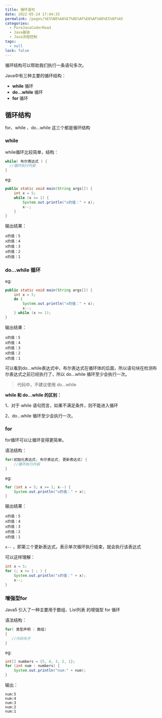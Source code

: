 ```yaml
---
title: 循环语句
date: 2022-05-24 17:44:33
permalink: /pages/%E5%BE%AA%E7%8E%AF%E8%AF%AD%E5%8F%A5
categories: 
  - PureJavaCoderRoad
  - Java基础
  - Java流程控制
tags: 
  - null
lock: false
---
```

循环结构可以帮助我们执行一条语句多次。

Java中有三种主要的循环结构：

- **while** 循环
- **do…while** 循环
- **for** 循环



## 循环结构

for、while 、do...while 这三个都是循环结构

### while 

while循环比较简单，结构：

```java
while( 布尔表达式 ) {
  //循环执行内容
}
```

eg:

```java
public static void main(String args[]) {
    int x = 5;
    while (x >= 1) {
        System.out.println("x的值：" + x);
        x--;
    }
}
```

输出结果：

```
x的值：5
x的值：4
x的值：3
x的值：2
x的值：1
```

### do…while 循环

eg:

```java
public static void main(String args[]) {
    int x = 5;
    do {
        System.out.println("x的值：" + x);
        x--;
    } while (x >= 1);
}
```

输出结果：

```
x的值：5
x的值：4
x的值：3
x的值：2
x的值：1
```

可以看到do…while表达式中，布尔表达式在循环体的后面，所以语句块在检测布尔表达式之前已经执行了，所以 do…while 循环至少会执行一次。

>  代码中，不建议使用 do…while

**while 和 do...while 的区别：**

1、对于 while 语句而言，如果不满足条件，则不能进入循环

2、do…while 循环至少会执行一次。



### for

for循环可以让循环变得更简单。

语法结构：

```java
for(初始化表达式; 布尔表达式; 更新表达式) {
    //循环执行内容
}
```

eg:

```java
for (int x = 5; x >= 1; x--) {
    System.out.println("x的值：" + x);
}
```

输出结果：

```
x的值：5
x的值：4
x的值：3
x的值：2
x的值：1
```

`x--` ，即第三个更新表达式，表示单次循环执行结束，就会执行该表达式

可以这样理解：

```java
int x = 5;
for (; x >= 1 ; ) {
    System.out.println("x的值：" + x);
    x--;
}
```

### 增强型for

Java5 引入了一种主要用于数组、List列表 的增强型 for 循环

语法结构：

```java
for( 类型声明 : 数组)
{
   //代码句子
}
```

eg:

```java
int[] numbers = {5, 4, 3, 2, 1};
for (int num : numbers) {
    System.out.println("num:" + num);
}
```

输出：

```
num:5
num:4
num:3
num:2
num:1
```

